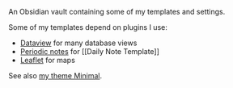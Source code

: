 An Obsidian vault containing some of my templates and settings.

Some of my templates depend on plugins I use:

- [Dataview](https://github.com/blacksmithgu/obsidian-dataview) for many database views
- [Periodic notes](https://github.com/liamcain/obsidian-periodic-notes) for [[Daily Note Template]]
- [Leaflet](https://github.com/javalent/obsidian-leaflet) for maps

See also [my theme Minimal](https://github.com/kepano/obsidian-minimal).